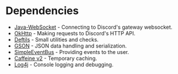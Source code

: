 # Dependencies
- [Java-WebSocket](https://github.com/TooTallNate/Java-WebSocket) - Connecting to Discord's gateway websocket.
- [OkHttp](https://square.github.io/okhttp/) - Making requests to Discord's HTTP API.
- [Deftils](https://github.com/Deftu/Deftils) - Small utilities and checks.
- [GSON](https://github.com/google/gson) - JSON data handling and serialization.
- [SimpleEventBus](https://github.com/Deftu/SimpleEventBus) - Providing events to the user.
- [Caffeine v2](https://github.com/ben-manes/caffeine) - Temporary caching.
- [Log4j](https://logging.apache.org/log4j/2.x/) - Console logging and debugging.